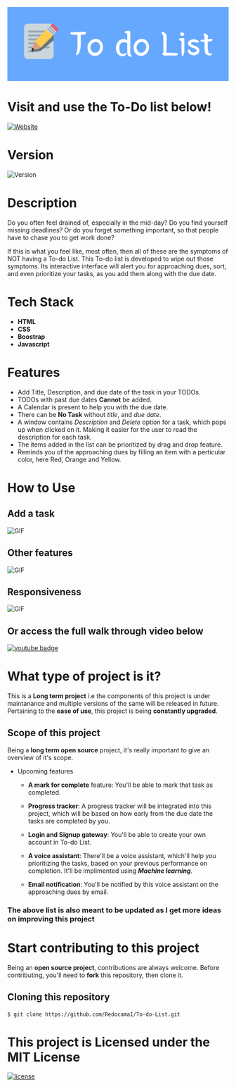 ![banner](./images/todo_banner.png)

# Visit and use the To-Do list below!
[![Website](https://img.shields.io/badge/-Website-blue)](https://redocamai.github.io/To-do-List/)

# Version
![Version](https://img.shields.io/badge/Version-1.0.0-blue)

# Description
Do you often feel drained of, especially in the mid-day? Do you find yourself missing deadlines? Or do you forget something important, so that people have to chase you to get work done?

If this is what you feel like, most often, then all of these are the symptoms of NOT having a To-do List.
This To-do list is developed to wipe out those symptoms. Its interactive interface will alert you for approaching dues, sort, and even prioritize your tasks, as you add them along with the due date.

# Tech Stack
 * **HTML**
 * **CSS**
 * **Boostrap**
 * **Javascript**

# Features
  * Add Title, Description, and due date of the task in your TODOs. 
  * TODOs with past due dates **Cannot** be added.
  * A Calendar is present to help you with the due date.
  * There can be **No Task** without *title*, and *due date*.
  * A window contains *Description* and *Delete* option for a task, which pops up when clicked on it. Making it easier for the user to read the description for each task. 
  * The items added in the list can be prioritized by drag and drop feature.
  * Reminds you of the approaching dues by filling an item with a perticular color, here Red, Orange and Yellow.

# How to Use

## Add a task
![GIF](https://media.giphy.com/media/vUMiJBtLT6SaVbT4bm/giphy.gif)

## Other features
![GIF](https://media.giphy.com/media/7VAlAPiRfnkMDhMZ54/giphy.gif)

## Responsiveness
![GIF](https://media.giphy.com/media/Me4xCyN2pPZYYt993U/giphy.gif)

## Or access the full walk through video below
[![youtube badge](https://img.shields.io/badge/-To_do_List-fde1e1?style=flat&labelColor=red&logo=youtube&logoColor=white)](https://www.youtube.com/watch?v=jUg8RWDj4wg)

# What type of project is it?
This is a **Long term project** i.e the components of this project is under maintanance and multiple versions of the same will be released in future. Pertaining to the **ease of use**, this project is being **constantly upgraded**.

## Scope of this project
Being a **long term open source** project, it's really important to give an overview of it's scope.
* Upcoming features
  * **A mark for complete** feature: You'll be able to mark that task as completed.

  * **Progress tracker**: A progress tracker will be integrated into this project, which will be based on how early from the due date the tasks are completed by you.

  * **Login and Signup gateway**: You'll be able to create your own account in To-do List.
  
  * **A voice assistant**: There'll be a voice assistant, which'll help you prioritizing the tasks, based on your previous performance on completion. It'll be implimented using ***Machine learning***.

  * **Email notification**: You'll be notified by this voice assistant on the approaching dues by email.

### The above list is also meant to be updated as I get more ideas on improving this project

# Start contributing to this project
Being an **open source project**, contributions are always welcome.
Before contributing, you'll need to **fork** this repository, then clone it.
  ## Cloning this repository
  ```
  $ git clone https://github.com/RedocamaI/To-do-List.git
  ```
# This project is Licensed under the MIT License
  [![license](https://img.shields.io/badge/license-MIT-blue)](LICENSE.txt)

